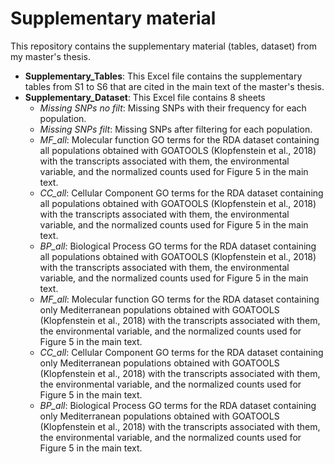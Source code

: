 # Supplementary material
This repository contains the supplementary material (tables, dataset) from my master's thesis. 
- **Supplementary_Tables**: This Excel file contains the supplementary tables from S1 to S6 that are cited in the main text of the master's thesis.
- **Supplementary_Dataset**: This Excel file contains 8 sheets
  - *Missing SNPs no filt*: Missing SNPs with their frequency for each population.
  - *Missing SNPs filt*: Missing SNPs after filtering for each population.
  - *MF_all*: Molecular function GO terms for the RDA dataset containing all populations obtained with GOATOOLS (Klopfenstein et al., 2018) with the transcripts associated with them, the environmental variable, and the normalized counts used for Figure 5 in the main text. 
  - *CC_all*:  Cellular Component GO terms for the RDA dataset containing all populations obtained with GOATOOLS (Klopfenstein et al., 2018) with the transcripts associated with them, the environmental variable, and the normalized counts used for Figure 5 in the main text.
  - *BP_all*:  Biological Process GO terms for the RDA dataset containing all populations obtained with GOATOOLS (Klopfenstein et al., 2018) with the transcripts associated with them, the environmental variable, and the normalized counts used for Figure 5 in the main text.
  - *MF_all*:  Molecular function GO terms for the RDA dataset containing only Mediterranean populations obtained with GOATOOLS (Klopfenstein et al., 2018) with the transcripts associated with them, the environmental variable, and the normalized counts used for Figure 5 in the main text.
  - *CC_all*:  Cellular Component GO terms for the RDA dataset containing only Mediterranean populations obtained with GOATOOLS (Klopfenstein et al., 2018) with the transcripts associated with them, the environmental variable, and the normalized counts used for Figure 5 in the main text.
  - *BP_all*:  Biological Process GO terms for the RDA dataset containing only Mediterranean populations obtained with GOATOOLS (Klopfenstein et al., 2018) with the transcripts associated with them, the environmental variable, and the normalized counts used for Figure 5 in the main text.
